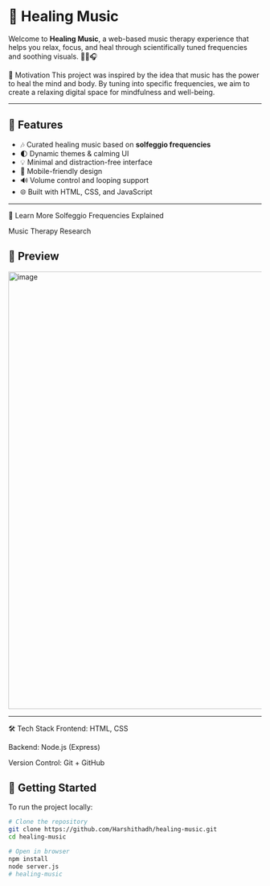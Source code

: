 # 🎵 Healing Music

Welcome to **Healing Music**, a web-based music therapy experience that helps you relax, focus, and heal through scientifically tuned frequencies and soothing visuals. 🧘‍♀️🎧

💖 Motivation
This project was inspired by the idea that music has the power to heal the mind and body. By tuning into specific frequencies, we aim to create a relaxing digital space for mindfulness and well-being.

---

## 🌟 Features

- 🎶 Curated healing music based on **solfeggio frequencies**
- 🌓 Dynamic themes & calming UI
- 💡 Minimal and distraction-free interface
- 📱 Mobile-friendly design
- 🔊 Volume control and looping support
- 🌐 Built with HTML, CSS, and JavaScript

---

🧠 Learn More
Solfeggio Frequencies Explained

Music Therapy Research

## 📸 Preview


<img width="1903" height="869" alt="image" src="https://github.com/user-attachments/assets/7885cb97-b6a5-41a7-a5c0-978af7420ecb" />


---
🛠️ Tech Stack
Frontend: HTML, CSS

Backend: Node.js (Express)

Version Control: Git + GitHub

## 🚀 Getting Started

To run the project locally:

```bash
# Clone the repository
git clone https://github.com/Harshithadh/healing-music.git
cd healing-music

# Open in browser
npm install
node server.js
# healing-music


